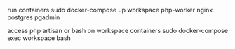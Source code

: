 run containers 
sudo docker-compose up workspace php-worker nginx postgres pgadmin

access php artisan or bash on workspace containers
sudo docker-compose exec workspace bash
